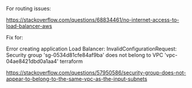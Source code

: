 
For routing issues:

https://stackoverflow.com/questions/68834461/no-internet-access-to-load-balancer-aws

Fix for:

Error creating application Load Balancer: InvalidConfigurationRequest: Security group 'sg-0534d81cfe84af9ba' does not belong to VPC 'vpc-04ae8421dbd0a1aa4' terraform

https://stackoverflow.com/questions/57950586/security-group-does-not-appear-to-belong-to-the-same-vpc-as-the-input-subnets